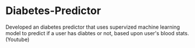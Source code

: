 # Diabetes-Predictor
Developed an diabetes predictor that uses supervized machine learning model to predict if a user has diabtes or not, based upon user's blood stats. (Youtube)
